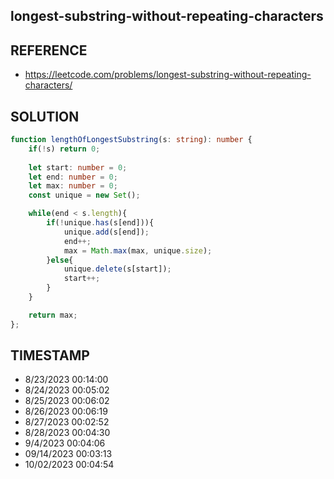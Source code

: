 ## longest-substring-without-repeating-characters

## REFERENCE

- https://leetcode.com/problems/longest-substring-without-repeating-characters/

## SOLUTION

``` typescript
function lengthOfLongestSubstring(s: string): number {
    if(!s) return 0;
    
    let start: number = 0;
    let end: number = 0;
    let max: number = 0;
    const unique = new Set();

    while(end < s.length){
        if(!unique.has(s[end])){
            unique.add(s[end]);
            end++;
            max = Math.max(max, unique.size);
        }else{
            unique.delete(s[start]);
            start++;
        }
    }

    return max;
};
```


## TIMESTAMP

- 8/23/2023 00:14:00 
- 8/24/2023 00:05:02 
- 8/25/2023 00:06:02 
- 8/26/2023 00:06:19
- 8/27/2023 00:02:52
- 8/28/2023 00:04:30
- 9/4/2023 00:04:06
- 09/14/2023 00:03:13
- 10/02/2023 00:04:54











